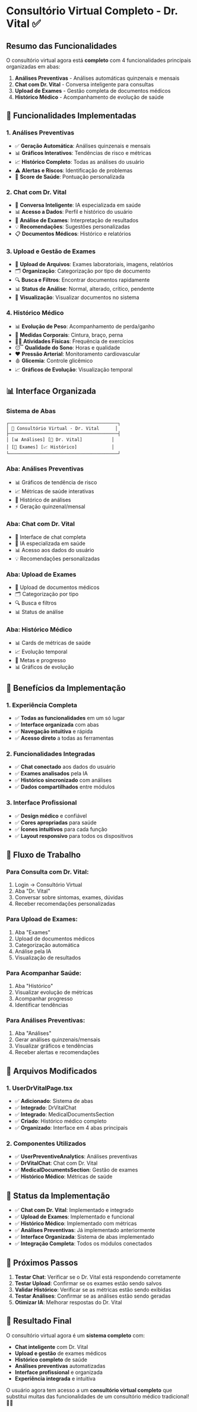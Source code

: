 # Consultório Virtual Completo - Dr. Vital ✅

## Resumo das Funcionalidades

O consultório virtual agora está **completo** com 4 funcionalidades principais organizadas em abas:

1. **Análises Preventivas** - Análises automáticas quinzenais e mensais
2. **Chat com Dr. Vital** - Conversa inteligente para consultas
3. **Upload de Exames** - Gestão completa de documentos médicos
4. **Histórico Médico** - Acompanhamento de evolução de saúde

## 🏥 Funcionalidades Implementadas

### **1. Análises Preventivas**
- ✅ **Geração Automática**: Análises quinzenais e mensais
- 📊 **Gráficos Interativos**: Tendências de risco e métricas
- 📈 **Histórico Completo**: Todas as análises do usuário
- ⚠️ **Alertas e Riscos**: Identificação de problemas
- 🎯 **Score de Saúde**: Pontuação personalizada

### **2. Chat com Dr. Vital**
- 💬 **Conversa Inteligente**: IA especializada em saúde
- 📊 **Acesso a Dados**: Perfil e histórico do usuário
- 🏥 **Análise de Exames**: Interpretação de resultados
- 💡 **Recomendações**: Sugestões personalizadas
- 📋 **Documentos Médicos**: Histórico e relatórios

### **3. Upload e Gestão de Exames**
- 📁 **Upload de Arquivos**: Exames laboratoriais, imagens, relatórios
- 🗂️ **Organização**: Categorização por tipo de documento
- 🔍 **Busca e Filtros**: Encontrar documentos rapidamente
- 📊 **Status de Análise**: Normal, alterado, crítico, pendente
- 📱 **Visualização**: Visualizar documentos no sistema

### **4. Histórico Médico**
- 📊 **Evolução de Peso**: Acompanhamento de perda/ganho
- 📏 **Medidas Corporais**: Cintura, braço, perna
- 🏃‍♂️ **Atividades Físicas**: Frequência de exercícios
- 😴 **Qualidade do Sono**: Horas e qualidade
- ❤️ **Pressão Arterial**: Monitoramento cardiovascular
- 🩸 **Glicemia**: Controle glicêmico
- 📈 **Gráficos de Evolução**: Visualização temporal

## 📊 Interface Organizada

### **Sistema de Abas**
```
┌─────────────────────────────────────────┐
│ 🏥 Consultório Virtual - Dr. Vital      │
├─────────────────────────────────────────┤
│ [📊 Análises] [💬 Dr. Vital]           │
│ [📁 Exames] [📈 Histórico]             │
└─────────────────────────────────────────┘
```

### **Aba: Análises Preventivas**
- 📊 Gráficos de tendência de risco
- 📈 Métricas de saúde interativas
- 📅 Histórico de análises
- ⚡ Geração quinzenal/mensal

### **Aba: Chat com Dr. Vital**
- 💬 Interface de chat completa
- 🤖 IA especializada em saúde
- 📊 Acesso aos dados do usuário
- 💡 Recomendações personalizadas

### **Aba: Upload de Exames**
- 📁 Upload de documentos médicos
- 🗂️ Categorização por tipo
- 🔍 Busca e filtros
- 📊 Status de análise

### **Aba: Histórico Médico**
- 📊 Cards de métricas de saúde
- 📈 Evolução temporal
- 🎯 Metas e progresso
- 📊 Gráficos de evolução

## 🎯 Benefícios da Implementação

### **1. Experiência Completa**
- ✅ **Todas as funcionalidades** em um só lugar
- ✅ **Interface organizada** com abas
- ✅ **Navegação intuitiva** e rápida
- ✅ **Acesso direto** a todas as ferramentas

### **2. Funcionalidades Integradas**
- ✅ **Chat conectado** aos dados do usuário
- ✅ **Exames analisados** pela IA
- ✅ **Histórico sincronizado** com análises
- ✅ **Dados compartilhados** entre módulos

### **3. Interface Profissional**
- ✅ **Design médico** e confiável
- ✅ **Cores apropriadas** para saúde
- ✅ **Ícones intuitivos** para cada função
- ✅ **Layout responsivo** para todos os dispositivos

## 🔄 Fluxo de Trabalho

### **Para Consulta com Dr. Vital:**
1. Login → Consultório Virtual
2. Aba "Dr. Vital"
3. Conversar sobre sintomas, exames, dúvidas
4. Receber recomendações personalizadas

### **Para Upload de Exames:**
1. Aba "Exames"
2. Upload de documentos médicos
3. Categorização automática
4. Análise pela IA
5. Visualização de resultados

### **Para Acompanhar Saúde:**
1. Aba "Histórico"
2. Visualizar evolução de métricas
3. Acompanhar progresso
4. Identificar tendências

### **Para Análises Preventivas:**
1. Aba "Análises"
2. Gerar análises quinzenais/mensais
3. Visualizar gráficos e tendências
4. Receber alertas e recomendações

## 📁 Arquivos Modificados

### **1. UserDrVitalPage.tsx**
- ✅ **Adicionado**: Sistema de abas
- ✅ **Integrado**: DrVitalChat
- ✅ **Integrado**: MedicalDocumentsSection
- ✅ **Criado**: Histórico médico completo
- ✅ **Organizado**: Interface em 4 abas principais

### **2. Componentes Utilizados**
- ✅ **UserPreventiveAnalytics**: Análises preventivas
- ✅ **DrVitalChat**: Chat com Dr. Vital
- ✅ **MedicalDocumentsSection**: Gestão de exames
- ✅ **Histórico Médico**: Métricas de saúde

## 🚀 Status da Implementação

- ✅ **Chat com Dr. Vital**: Implementado e integrado
- ✅ **Upload de Exames**: Implementado e funcional
- ✅ **Histórico Médico**: Implementado com métricas
- ✅ **Análises Preventivas**: Já implementado anteriormente
- ✅ **Interface Organizada**: Sistema de abas implementado
- ✅ **Integração Completa**: Todos os módulos conectados

## 📝 Próximos Passos

1. **Testar Chat**: Verificar se o Dr. Vital está respondendo corretamente
2. **Testar Upload**: Confirmar se os exames estão sendo salvos
3. **Validar Histórico**: Verificar se as métricas estão sendo exibidas
4. **Testar Análises**: Confirmar se as análises estão sendo geradas
5. **Otimizar IA**: Melhorar respostas do Dr. Vital

## 🎉 Resultado Final

O consultório virtual agora é um **sistema completo** com:

- **Chat inteligente** com Dr. Vital
- **Upload e gestão** de exames médicos
- **Histórico completo** de saúde
- **Análises preventivas** automatizadas
- **Interface profissional** e organizada
- **Experiência integrada** e intuitiva

O usuário agora tem acesso a um **consultório virtual completo** que substitui muitas das funcionalidades de um consultório médico tradicional! 🏥✨ 